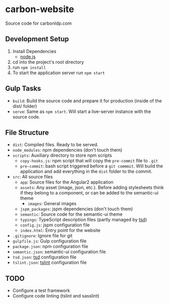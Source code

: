 # carbon-website
Source code for carbonldp.com

## Development Setup
1. Install Dependencies
    - [node.js](https://nodejs.org/en/)
2. cd into the project's root directory
3. run `npm install`
4. To start the application server run `npm start`

## Gulp Tasks
- `build`: Build the source code and prepare it for production (inside of the dist/ folder)
- `serve`: Same as `npm start`. Will start a live-server instance with the source code.

## File Structure
- `dist`: Compiled files. Ready to be served.
- `node_modules`: npm dependencies (don't touch them)
- `scripts`: Auxiliary directory to store npm scripts
    - `copy-hooks.js`: npm script that will copy the `pre-commit` file to `.git`
    - `pre-commit`: bash script triggered before a `git commmit`. Will build the application and add everything in the `dist` folder to the commit.
- `src`: All source files
    - `app`: Source files for the Angular2 application
    - `assets`: Any asset (image, json, etc.). Before adding stylesheets think if they belong to a component, or can be added to the semantic-ui theme
        - `images`: General images
    - `jspm_packages`: jspm dependencies (don't touch them)
    - `semantic`: Source code for the semantic-ui theme
    - `typings`: TypeScript description files (partly managed by [tsd](https://github.com/DefinitelyTyped/tsd))
    - `config.js`: jspm configuration file
    - `index.html`: Entry point for the website
- `.gitignore`: Ignore file for git
- `gulpfile.js`: Gulp configuration file
- `package.json`: npm configuration file
- `semantic.json`: semantic-ui configuration file
- `tsd.json`: [tsd](https://github.com/DefinitelyTyped/tsd) configuration file
- `tslint.json`: [tslint](https://github.com/palantir/tslint) configuration file

## TODO
- Configure a test framework
- Configure code linting (tslint and sasslint)